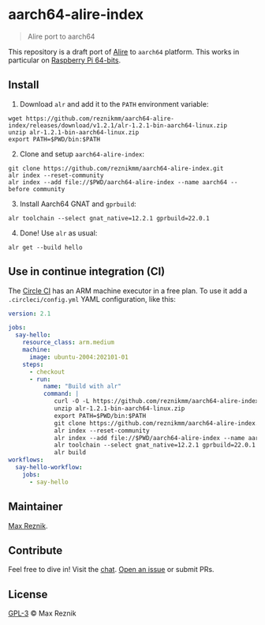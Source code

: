 # aarch64-alire-index
> Alire port to aarch64

This repository is a draft port of [Alire](https://alire.ada.dev/) to `aarch64` platform.
This works in particular on [Raspberry Pi 64-bits](https://ubuntu.com/download/raspberry-pi).

## Install

1. Download `alr` and add it to the `PATH` environment variable:

```
wget https://github.com/reznikmm/aarch64-alire-index/releases/download/v1.2.1/alr-1.2.1-bin-aarch64-linux.zip
unzip alr-1.2.1-bin-aarch64-linux.zip
export PATH=$PWD/bin:$PATH
```

2. Clone and setup `aarch64-alire-index`:

```
git clone https://github.com/reznikmm/aarch64-alire-index.git
alr index --reset-community
alr index --add file://$PWD/aarch64-alire-index --name aarch64 --before community
```

3. Install Aarch64 GNAT and `gprbuild`:

```
alr toolchain --select gnat_native=12.2.1 gprbuild=22.0.1
```

4. Done! Use `alr` as usual:
```
alr get --build hello
```

## Use in continue integration (CI)

The [Circle CI](https://circleci.com/docs/2.0/arm-resources/) has an ARM
machine executor in a free plan.
To use it add a `.circleci/config.yml` YAML configuration, like this:

```yaml
version: 2.1

jobs:
  say-hello:
    resource_class: arm.medium
    machine:
      image: ubuntu-2004:202101-01
    steps:
      - checkout
      - run:
          name: "Build with alr"
          command: |
             curl -O -L https://github.com/reznikmm/aarch64-alire-index/releases/download/v1.2.1/alr-1.2.1-bin-aarch64-linux.zip
             unzip alr-1.2.1-bin-aarch64-linux.zip
             export PATH=$PWD/bin:$PATH
             git clone https://github.com/reznikmm/aarch64-alire-index.git
             alr index --reset-community
             alr index --add file://$PWD/aarch64-alire-index --name aarch64 --before community
             alr toolchain --select gnat_native=12.2.1 gprbuild=22.0.1
             alr build
workflows:
  say-hello-workflow:
    jobs:
      - say-hello
```

## Maintainer

[Max Reznik](https://github.com/reznikmm).

## Contribute

Feel free to dive in! Visit the [chat](https://gitter.im/ada-lang/Alire).
[Open an issue](https://github.com/reznikmm/aarch64-alire-index/issues/new)
or submit PRs.

## License

[GPL-3](LICENSE) © Max Reznik
